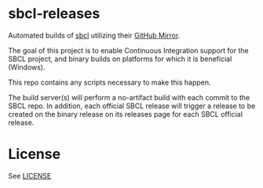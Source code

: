 # sbcl-releases

Automated builds of [sbcl](http://www.sbcl.org/) utilizing their [GitHub Mirror](https://github.com/sbcl/sbcl).

The goal of this project is to enable Continuous Integration support for the SBCL project, and  binary builds on platforms for which it is beneficial (Windows).

This repo contains any scripts necessary to make this happen.

The build server(s) will perform a no-artifact build with each commit to the SBCL repo.
In addition, each official SBCL release will trigger a release to be created on the binary release on its releases page for each SBCL official release.

# License
See [LICENSE](LICENSE.txt)